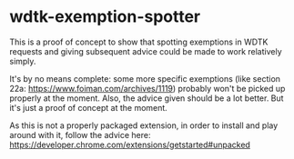 # wdtk-exemption-spotter
This is a proof of concept to show that spotting exemptions in WDTK requests and giving subsequent advice could be made to work relatively simply.

It's by no means complete: some more specific exemptions (like section 22a: https://www.foiman.com/archives/1119) probably won't be picked up properly at the moment. Also, the advice given should be a lot better. But it's just a proof of concept at the moment.

As this is not a properly packaged extension, in order to install and play around with it, follow the advice here: https://developer.chrome.com/extensions/getstarted#unpacked
